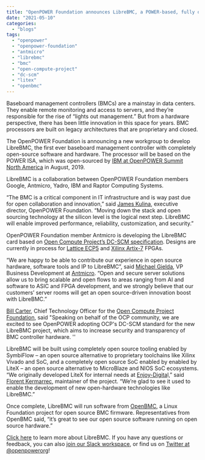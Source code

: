 ```yaml
---
title: "OpenPOWER Foundation announces LibreBMC, a POWER-based, fully open-source BMC"
date: "2021-05-10"
categories: 
  - "blogs"
tags: 
  - "openpower"
  - "openpower-foundation"
  - "antmicro"
  - "librebmc"
  - "bmc"
  - "open-compute-project"
  - "dc-scm"
  - "litex"
  - "openbmc"
---
```


Baseboard management controllers (BMCs) are a mainstay in data centers. They enable remote monitoring and access to servers, and they’re responsible for the rise of “lights out management.” But from a hardware perspective, there has been little innovation in this space for years. BMC processors are built on legacy architectures that are proprietary and closed.

The OpenPOWER Foundation is announcing a new workgroup to develop LibreBMC, the first ever baseboard management controller with completely open-source software and hardware. The processor will be based on the POWER ISA, which was open-sourced by [IBM at OpenPOWER Summit North America](https://newsroom.ibm.com/2019-08-21-IBM-Demonstrates-Commitment-to-Open-Hardware-Movement) in August, 2019.

LibreBMC is a collaboration between OpenPOWER Foundation members Google, Antmicro, Yadro, IBM and Raptor Computing Systems.

“The BMC is a critical component in IT infrastructure and is way past due for open collaboration and innovation,” said [James Kulina](https://www.linkedin.com/in/james-kulina/), executive director, OpenPOWER Foundation. “Moving down the stack and open sourcing technology at the silicon level is the logical next step. LibreBMC will enable improved performance, reliability, customization, and security.”

OpenPOWER Foundation member Antmicro is developing the LibreBMC card based on [Open Compute Project’s DC-SCM specification](https://www.opencompute.org/documents/ocp-dc-scm-spec-rev-0-95-pdf). Designs are currently in process for [Lattice ECP5](https://github.com/antmicro/ecp5-dc-scm) and [Xilinx Artix-7](https://github.com/antmicro/artix-dc-scm) FPGAs.

“We are happy to be able to contribute our experience in open source hardware, software tools and IP to LibreBMC”, said [Michael Gielda](https://www.linkedin.com/in/mgielda/), VP Business Development at [Antmicro](https://www.linkedin.com/company/antmicro-ltd/). “Open and secure server solutions allow us to bring scalable and open flows to areas ranging from AI and software to ASIC and FPGA development, and we strongly believe that our customers’ server rooms will get an open source-driven innovation boost with LibreBMC.”

[Bill Carter](https://www.linkedin.com/in/bill-carter-3752482/), Chief Technology Officer for the [Open Compute Project Foundation](https://www.opencompute.org/), said "Speaking on behalf of the OCP community, we are excited to see OpenPOWER adopting OCP's DC-SCM standard for the new LibreBMC project, which aims to increase security and transparency of BMC controller hardware. ''

LibreBMC will be built using completely open source tooling enabled by SymbiFlow – an open source alternative to proprietary toolchains like Xilinx Vivado and SoC, and a completely open source SoC enabled by enabled by LiteX – an open source alternative to MicroBlaze and NIOS SoC ecosystems. “We originally developed LiteX for internal needs at [Enjoy-Digita](http://www.enjoy-digital.fr/)l,” said [Florent Kermarrec](https://www.linkedin.com/in/florent-kermarrec-6428669b/?originalSubdomain=fr), maintainer of the project. “We’re glad to see it used to enable the development of new open-hardware technologies like LibreBMC.”

Once complete, LibreBMC will run software from [OpenBMC](https://www.openbmc.org/), a Linux Foundation project for open source BMC firmware. Representatives from OpenBMC said, “it’s great to see our open source software running on open source hardware.”

[Click here](https://openpowerfoundation.org/technical/working-groups/) to learn more about LibreBMC. If you have any questions or feedback, you can also [join our Slack workspace](https://join.slack.com/t/openpowerfoundation/shared_invite/zt-9l4fabj6-C55eMvBqAPTbzlDS1b7bzQ), or find us on [Twitter at @openpowerorg](https://twitter.com/openpowerorg)!
